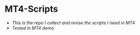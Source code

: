 # MT4-Scripts
* _This is the repo I collect and revise the scripts I need in MT4_
* _Tested in MT4 demo_
